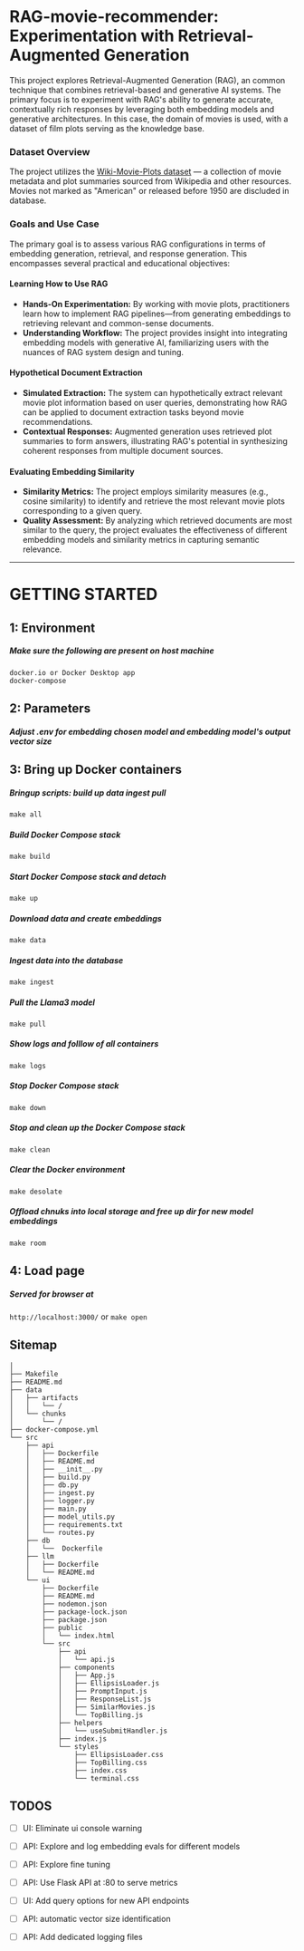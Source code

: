 # RAG-movie-recommender: Experimentation with Retrieval-Augmented Generation

This project explores Retrieval-Augmented Generation (RAG), an common technique that combines retrieval-based and generative AI systems. The primary focus is to experiment with RAG's ability to generate accurate, contextually rich responses by leveraging both embedding models and generative architectures. In this case, the domain of movies is used, with a dataset of film plots serving as the knowledge base.

### Dataset Overview
The project utilizes the [Wiki-Movie-Plots dataset](https://www.kaggle.com/datasets/jrobischon/wikipedia-movie-plots) — a collection of movie metadata and plot summaries sourced from Wikipedia and other resources. Movies not marked as "American" or released before 1950 are discluded in database.

### Goals and Use Case
The primary goal is to assess various RAG configurations in terms of embedding generation, retrieval, and response generation. This encompasses several practical and educational objectives:

#### Learning How to Use RAG
- **Hands-On Experimentation:** By working with movie plots, practitioners learn how to implement RAG pipelines—from generating embeddings to retrieving relevant and common-sense documents.
- **Understanding Workflow:** The project provides insight into integrating embedding models with generative AI, familiarizing users with the nuances of RAG system design and tuning.

#### Hypothetical Document Extraction
- **Simulated Extraction:** The system can hypothetically extract relevant movie plot information based on user queries, demonstrating how RAG can be applied to document extraction tasks beyond movie recommendations.
- **Contextual Responses:** Augmented generation uses retrieved plot summaries to form answers, illustrating RAG's potential in synthesizing coherent responses from multiple document sources.

#### Evaluating Embedding Similarity
- **Similarity Metrics:** The project employs similarity measures (e.g., cosine similarity) to identify and retrieve the most relevant movie plots corresponding to a given query.
- **Quality Assessment:** By analyzing which retrieved documents are most similar to the query, the project evaluates the effectiveness of different embedding models and similarity metrics in capturing semantic relevance.

---

# GETTING STARTED

## 1: Environment
##### Make sure the following are present on host machine
```
docker.io or Docker Desktop app
docker-compose
```

## 2: Parameters
##### Adjust .env for embedding chosen model and embedding model's output vector size


## 3: Bring up Docker containers

##### Bringup scripts: build up data ingest pull
```make all```

##### Build Docker Compose stack
```make build```

##### Start Docker Compose stack and detach
```make up```

##### Download data and create embeddings
```make data```

##### Ingest data into the database
```make ingest```

##### Pull the Llama3 model
```make pull```

##### Show logs and folllow of all containers
```make logs```

##### Stop Docker Compose stack
```make down```

##### Stop and clean up the Docker Compose stack
```make clean```

##### Clear the Docker environment
```make desolate```

##### Offload chnuks into local storage and free up dir for new model embeddings
```make room```


## 4: Load page
##### Served for browser at
```http://localhost:3000/```
or
```make open```


## Sitemap
```
│
├── Makefile
├── README.md
├── data
│   ├── artifacts
│   │   └── /
│   └── chunks
│       └── /
├── docker-compose.yml
└── src
    ├── api
    │   ├── Dockerfile
    │   ├── README.md
    │   ├── __init__.py
    │   ├── build.py
    │   ├── db.py
    │   ├── ingest.py
    │   ├── logger.py
    │   ├── main.py
    │   ├── model_utils.py
    │   ├── requirements.txt
    │   └── routes.py
    ├── db
    │   └──  Dockerfile
    ├── llm
    │   ├── Dockerfile
    │   └── README.md
    └── ui
        ├── Dockerfile
        ├── README.md
        ├── nodemon.json
        ├── package-lock.json
        ├── package.json
        ├── public
        │   └── index.html
        └── src
            ├── api
            │   └── api.js
            ├── components
            │   ├── App.js
            │   ├── EllipsisLoader.js
            │   ├── PromptInput.js
            │   ├── ResponseList.js
            │   ├── SimilarMovies.js
            │   └── TopBilling.js
            ├── helpers
            │   └── useSubmitHandler.js
            ├── index.js
            └── styles
                ├── EllipsisLoader.css
                ├── TopBilling.css
                ├── index.css
                └── terminal.css
```

## TODOS

- [ ] UI: Eliminate ui console warning
- [ ] API: Explore and log embedding evals for different models
- [ ] API: Explore fine tuning
- [ ] API: Use Flask API at :80 to serve metrics
- [ ] UI: Add query options for new API endpoints
- [ ] API: automatic vector size identification
- [ ] API: Add dedicated logging files


